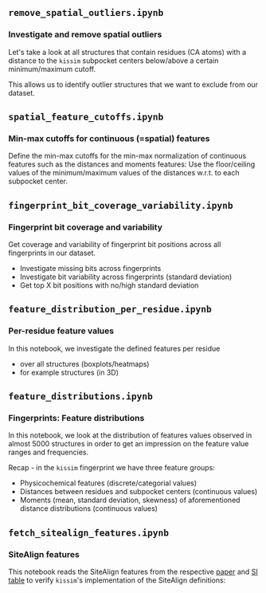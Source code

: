 ## `remove_spatial_outliers.ipynb`

### Investigate and remove spatial outliers

Let's take a look at all structures that contain residues (CA atoms) with a distance to the `kissim` subpocket centers below/above a certain minimum/maximum cutoff. 

This allows us to identify outlier structures that we want to exclude from our dataset.


## `spatial_feature_cutoffs.ipynb`

### Min-max cutoffs for continuous (=spatial) features

Define the min-max cutoffs for the min-max normalization of continuous features such as the distances and moments features: Use the floor/ceiling values of the minimum/maximum values of the distances w.r.t. to each subpocket center.


## `fingerprint_bit_coverage_variability.ipynb`

### Fingerprint bit coverage and variability

Get coverage and variability of fingerprint bit positions across all fingerprints in our dataset.

- Investigate missing bits across fingerprints
- Investigate bit variability across fingerprints (standard deviation)
- Get top X bit positions with no/high standard deviation


## `feature_distribution_per_residue.ipynb`

### Per-residue feature values

In this notebook, we investigate the defined features per residue

- over all structures (boxplots/heatmaps)
- for example structures (in 3D)


## `feature_distributions.ipynb`

### Fingerprints: Feature distributions

In this notebook, we look at the distribution of features values observed in almost 5000 structures in order to get an impression on the feature value ranges and frequencies.

Recap - in the `kissim` fingerprint we have three feature groups:

- Physicochemical features (discrete/categorial values)
- Distances between residues and subpocket centers (continuous values)
- Moments (mean, standard deviation, skewness) of aforementioned distance distributions (continuous values)


## `fetch_sitealign_features.ipynb`

### SiteAlign features

This notebook reads the SiteAlign features from the respective [paper](https://onlinelibrary.wiley.com/doi/full/10.1002/prot.21858) and [SI table](https://onlinelibrary.wiley.com/action/downloadSupplement?doi=10.1002%2Fprot.21858&file=prot21858-SupplementaryTable.pdf) to verify `kissim`'s implementation of the SiteAlign definitions:
